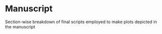# Manuscript
Section-wise breakdown of final scripts employed to make plots depicted in the manuscript
